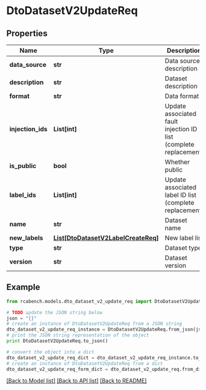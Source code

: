# DtoDatasetV2UpdateReq


## Properties

Name | Type | Description | Notes
------------ | ------------- | ------------- | -------------
**data_source** | **str** | Data source description | [optional] 
**description** | **str** | Dataset description | [optional] 
**format** | **str** | Data format | [optional] 
**injection_ids** | **List[int]** | Update associated fault injection ID list (complete replacement) | [optional] 
**is_public** | **bool** | Whether public | [optional] 
**label_ids** | **List[int]** | Update associated label ID list (complete replacement) | [optional] 
**name** | **str** | Dataset name | [optional] 
**new_labels** | [**List[DtoDatasetV2LabelCreateReq]**](DtoDatasetV2LabelCreateReq.md) | New label list | [optional] 
**type** | **str** | Dataset type | [optional] 
**version** | **str** | Dataset version | [optional] 

## Example

```python
from rcabench.models.dto_dataset_v2_update_req import DtoDatasetV2UpdateReq

# TODO update the JSON string below
json = "{}"
# create an instance of DtoDatasetV2UpdateReq from a JSON string
dto_dataset_v2_update_req_instance = DtoDatasetV2UpdateReq.from_json(json)
# print the JSON string representation of the object
print DtoDatasetV2UpdateReq.to_json()

# convert the object into a dict
dto_dataset_v2_update_req_dict = dto_dataset_v2_update_req_instance.to_dict()
# create an instance of DtoDatasetV2UpdateReq from a dict
dto_dataset_v2_update_req_form_dict = dto_dataset_v2_update_req.from_dict(dto_dataset_v2_update_req_dict)
```
[[Back to Model list]](../README.md#documentation-for-models) [[Back to API list]](../README.md#documentation-for-api-endpoints) [[Back to README]](../README.md)


